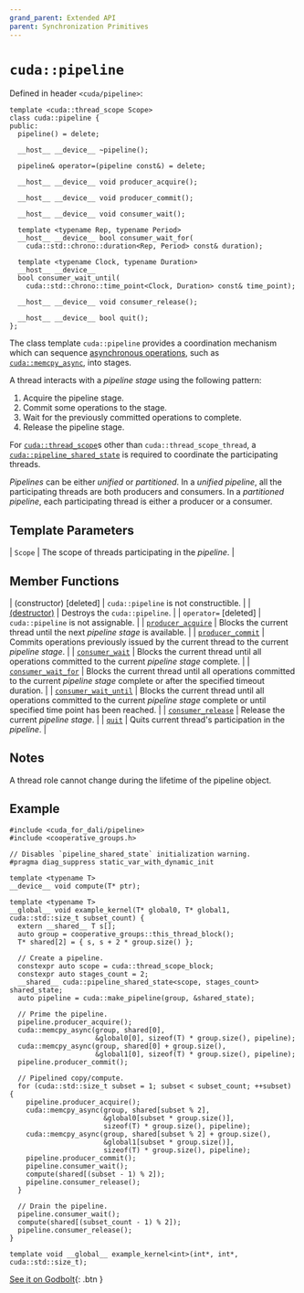 ```yaml
---
grand_parent: Extended API
parent: Synchronization Primitives
---
```


# `cuda::pipeline`

Defined in header `<cuda/pipeline>`:

```cuda
template <cuda::thread_scope Scope>
class cuda::pipeline {
public:
  pipeline() = delete;

  __host__ __device__ ~pipeline();

  pipeline& operator=(pipeline const&) = delete;

  __host__ __device__ void producer_acquire();

  __host__ __device__ void producer_commit();

  __host__ __device__ void consumer_wait();

  template <typename Rep, typename Period>
  __host__ __device__ bool consumer_wait_for(
    cuda::std::chrono::duration<Rep, Period> const& duration);

  template <typename Clock, typename Duration>
  __host__ __device__
  bool consumer_wait_until(
    cuda::std::chrono::time_point<Clock, Duration> const& time_point);

  __host__ __device__ void consumer_release();

  __host__ __device__ bool quit();
};
```

The class template `cuda::pipeline` provides a coordination mechanism which
  can sequence [asynchronous operations], such as [`cuda::memcpy_async`], into
  stages.

A thread interacts with a _pipeline stage_ using the following pattern:
1. Acquire the pipeline stage.
2. Commit some operations to the stage.
3. Wait for the previously committed operations to complete.
4. Release the pipeline stage.

For [`cuda::thread_scope`]s other than `cuda::thread_scope_thread`, a
  [`cuda::pipeline_shared_state`] is required to coordinate the participating
  threads.

_Pipelines_ can be either _unified_ or _partitioned_.
In a _unified pipeline_, all the participating threads are both producers and
  consumers.
In a _partitioned pipeline_, each participating thread is either a producer or
  a consumer.

## Template Parameters

| `Scope` | The scope of threads participating in the _pipeline_. |

## Member Functions

| (constructor) [deleted] | `cuda::pipeline` is not constructible.                                                                                                            |
| [(destructor)]          | Destroys the `cuda::pipeline`.                                                                                                                    |
| `operator=` [deleted]   | `cuda::pipeline` is not assignable.                                                                                                               |
| [`producer_acquire`]    | Blocks the current thread until the next _pipeline stage_ is available.                                                                           |
| [`producer_commit`]     | Commits operations previously issued by the current thread to the current _pipeline stage_.                                                       |
| [`consumer_wait`]       | Blocks the current thread until all operations committed to the current _pipeline stage_ complete.                                                |
| [`consumer_wait_for`]   | Blocks the current thread until all operations committed to the current _pipeline stage_ complete or after the specified timeout duration.        |
| [`consumer_wait_until`] | Blocks the current thread until all operations committed to the current _pipeline stage_ complete or until specified time point has been reached. |
| [`consumer_release`]    | Release the current _pipeline stage_.                                                                                                             |
| [`quit`]                | Quits current thread's participation in the _pipeline_.                                                                                           |

## Notes

A thread role cannot change during the lifetime of the pipeline object.

## Example

```cuda
#include <cuda_for_dali/pipeline>
#include <cooperative_groups.h>

// Disables `pipeline_shared_state` initialization warning.
#pragma diag_suppress static_var_with_dynamic_init

template <typename T>
__device__ void compute(T* ptr);

template <typename T>
__global__ void example_kernel(T* global0, T* global1, cuda::std::size_t subset_count) {
  extern __shared__ T s[];
  auto group = cooperative_groups::this_thread_block();
  T* shared[2] = { s, s + 2 * group.size() };

  // Create a pipeline.
  constexpr auto scope = cuda::thread_scope_block;
  constexpr auto stages_count = 2;
  __shared__ cuda::pipeline_shared_state<scope, stages_count> shared_state;
  auto pipeline = cuda::make_pipeline(group, &shared_state);

  // Prime the pipeline.
  pipeline.producer_acquire();
  cuda::memcpy_async(group, shared[0],
                     &global0[0], sizeof(T) * group.size(), pipeline);
  cuda::memcpy_async(group, shared[0] + group.size(),
                     &global1[0], sizeof(T) * group.size(), pipeline);
  pipeline.producer_commit();

  // Pipelined copy/compute.
  for (cuda::std::size_t subset = 1; subset < subset_count; ++subset) {
    pipeline.producer_acquire();
    cuda::memcpy_async(group, shared[subset % 2],
                       &global0[subset * group.size()],
                       sizeof(T) * group.size(), pipeline);
    cuda::memcpy_async(group, shared[subset % 2] + group.size(),
                       &global1[subset * group.size()],
                       sizeof(T) * group.size(), pipeline);
    pipeline.producer_commit();
    pipeline.consumer_wait();
    compute(shared[(subset - 1) % 2]);
    pipeline.consumer_release();
  }

  // Drain the pipeline.
  pipeline.consumer_wait();
  compute(shared[(subset_count - 1) % 2]);
  pipeline.consumer_release();
}

template void __global__ example_kernel<int>(int*, int*, cuda::std::size_t);
```

[See it on Godbolt](https://godbolt.org/z/zc41bWvja){: .btn }


[asynchronous operations]: ../asynchronous_operations.md
[`cuda::memcpy_async`]: ../asynchronous_operations/memcpy_async.md

[`cuda::thread_scope`]: ../thread_scopes.md
[`cuda::pipeline_shared_state`]: ./pipeline_shared_state.md

[(destructor)]: ./pipeline/destructor.md
[`producer_acquire`]: ./pipeline/producer_acquire.md
[`producer_commit`]: ./pipeline/producer_commit.md
[`consumer_wait`]: ./pipeline/consumer_wait.md
[`consumer_wait_for`]: ./pipeline/consumer_wait.md
[`consumer_wait_until`]: ./pipeline/consumer_wait.md
[`consumer_release`]: ./pipeline/consumer_release.md
[`quit`]: ./pipeline/quit.md

